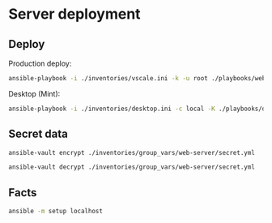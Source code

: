 Server deployment
=================

Deploy
------

Production deploy:

```bash
ansible-playbook -i ./inventories/vscale.ini -k -u root ./playbooks/web-server-install.yml
```

Desktop (Mint):

```bash
ansible-playbook -i ./inventories/desktop.ini -c local -K ./playbooks/desktop.yml
```

Secret data
-----------

```bash
ansible-vault encrypt ./inventories/group_vars/web-server/secret.yml
```

```bash
ansible-vault decrypt ./inventories/group_vars/web-server/secret.yml
```

Facts
-----

```bash
ansible -m setup localhost
```

